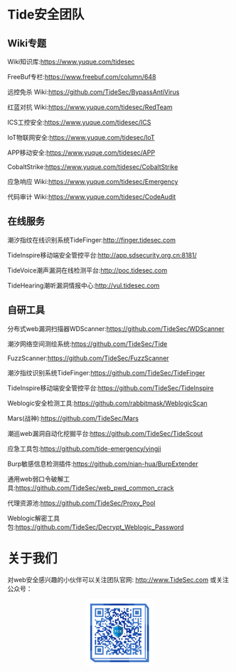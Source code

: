 # Tide安全团队

## Wiki专题

Wiki知识库:https://www.yuque.com/tidesec

FreeBuf专栏:https://www.freebuf.com/column/648

远控免杀 Wiki:https://github.com/TideSec/BypassAntiVirus

红蓝对抗 Wiki:https://www.yuque.com/tidesec/RedTeam

ICS工控安全:https://www.yuque.com/tidesec/ICS

IoT物联网安全:https://www.yuque.com/tidesec/IoT

APP移动安全:https://www.yuque.com/tidesec/APP

CobaltStrike:https://www.yuque.com/tidesec/CobaltStrike

应急响应 Wiki:https://www.yuque.com/tidesec/Emergency

代码审计 Wiki:https://www.yuque.com/tidesec/CodeAudit


## 在线服务

潮汐指纹在线识别系统TideFinger:http://finger.tidesec.com

TideInspire移动端安全管控平台:http://app.sdsecurity.org.cn:8181/

TideVoice潮声漏洞在线检测平台:http://poc.tidesec.com

TideHearing潮听漏洞情报中心:http://vul.tidesec.com


## 自研工具

分布式web漏洞扫描器WDScanner:https://github.com/TideSec/WDScanner

潮汐网络空间测绘系统:https://github.com/TideSec/Tide

FuzzScanner:https://github.com/TideSec/FuzzScanner

潮汐指纹识别系统TideFinger:https://github.com/TideSec/TideFinger

TideInspire移动端安全管控平台:https://github.com/TideSec/TideInspire

Weblogic安全检测工具:https://github.com/rabbitmask/WeblogicScan

Mars(战神):https://github.com/TideSec/Mars

潮巡web漏洞自动化挖掘平台:https://github.com/TideSec/TideScout

应急工具包:https://github.com/tide-emergency/yingji

Burp敏感信息检测插件:https://github.com/nian-hua/BurpExtender

通用web弱口令破解工具:https://github.com/TideSec/web_pwd_common_crack

代理资源池:https://github.com/TideSec/Proxy_Pool

Weblogic解密工具包:https://github.com/TideSec/Decrypt_Weblogic_Password


# 关于我们

对web安全感兴趣的小伙伴可以关注团队官网: http://www.TideSec.com 或关注公众号：

<div align=center><img src=img/ewm.png width=30% ></div>